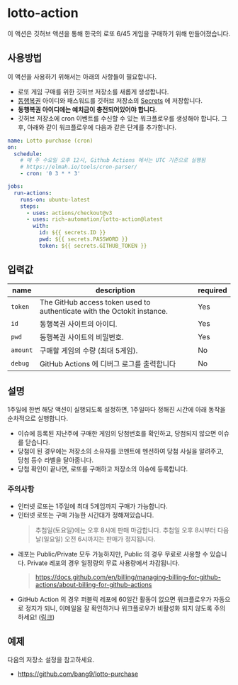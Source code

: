 # lotto-action

이 액션은 깃허브 액션을 통해 한국의 로또 6/45 게임을 구매하기 위해 만들어졌습니다.

## 사용방법

이 액션을 사용하기 위해서는 아래의 사항들이 필요합니다.

- 로또 게임 구매를 위한 깃허브 저장소를 새롭게 생성합니다.
- [동행복권](https://www.dhlottery.co.kr/) 아이디와 패스워드를 깃허브 저장소의 [Secrets](https://docs.github.com/ko/actions/security-guides/encrypted-secrets#creating-encrypted-secrets-for-a-repository) 에 저장합니다.
- **동행복권 아이디에는 예치금이 충전되어있어야 합니다.**
- 깃허브 저장소에 cron 이벤트를 수신할 수 있는 워크플로우를 생성해야 합니다. 그 후, 아래와 같이 워크플로우에 다음과 같은 단계를 추가합니다.

```yaml
name: Lotto purchase (cron)
on:
  schedule:
    # 매 주 수요일 오후 12시, Github Actions 에서는 UTC 기준으로 실행됨
    # https://elmah.io/tools/cron-parser/
    - cron: '0 3 * * 3'

jobs:
  run-actions:
    runs-on: ubuntu-latest
    steps:
      - uses: actions/checkout@v3
      - uses: rich-automation/lotto-action@latest
        with:
          id: ${{ secrets.ID }}
          pwd: ${{ secrets.PASSWORD }}
          token: ${{ secrets.GITHUB_TOKEN }}
```

## 입력값

| name     | description                                                             | required |
| -------- | ----------------------------------------------------------------------- | -------- |
| `token`  | The GitHub access token used to authenticate with the Octokit instance. | Yes      |
| `id`     | 동행복권 사이트의 아이디.                                               | Yes      |
| `pwd`    | 동행복권 사이트의 비밀번호.                                             | Yes      |
| `amount` | 구매할 게임의 수량 (최대 5게임).                                        | No       |
| `debug`  | GitHub Actions 에 디버그 로그를 출력합니다                              | No       |

## 설명

1주일에 한번 해당 액션이 실행되도록 설정하면, 1주일마다 정해진 시간에 아래 동작을 순차적으로 실행합니다.

- 이슈에 등록된 지난주에 구매한 게임의 당첨번호를 확인하고, 당첨되지 않으면 이슈를 닫습니다.
- 당첨이 된 경우에는 저장소의 소유자를 코멘트에 멘션하여 당첨 사실을 알려주고, 당첨 등수 라벨을 달아줍니다.
- 당첨 확인이 끝나면, 로또를 구매하고 저장소의 이슈에 등록합니다.

### 주의사항

- 인터넷 로또는 1주일에 최대 5게임까지 구매가 가능합니다.
- 인터넷 로또는 구매 가능한 시간대가 정해져있습니다.
  > 추첨일(토요일)에는 오후 8시에 판매 마감합니다. 추첨일 오후 8시부터 다음날(일요일) 오전 6시까지는 판매가 정지됩니다.
- 레포는 Public/Private 모두 가능하지만, Public 의 경우 무료로 사용할 수 있습니다. Private 레포의 경우 일정량의 무료 사용량에서 차감됩니다.
  > https://docs.github.com/en/billing/managing-billing-for-github-actions/about-billing-for-github-actions
- GitHub Action 의 경우 퍼블릭 레포에 60일간 활동이 없으면 워크플로우가 자동으로 정지가 되니, 이메일을 잘 확인하거나 워크플로우가 비활성화 되지 않도록 주의하세요! ([링크](https://docs.github.com/ko/actions/using-workflows/disabling-and-enabling-a-workflow))

## 예제

다음의 저장소 설정을 참고하세요.

- https://github.com/bang9/lotto-purchase
